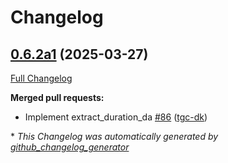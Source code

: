 # Changelog

## [0.6.2a1](https://github.com/OpenVoiceOS/ovos-date-parser/tree/0.6.2a1) (2025-03-27)

[Full Changelog](https://github.com/OpenVoiceOS/ovos-date-parser/compare/0.6.1...0.6.2a1)

**Merged pull requests:**

- Implement extract\_duration\_da [\#86](https://github.com/OpenVoiceOS/ovos-date-parser/pull/86) ([tgc-dk](https://github.com/tgc-dk))



\* *This Changelog was automatically generated by [github_changelog_generator](https://github.com/github-changelog-generator/github-changelog-generator)*

